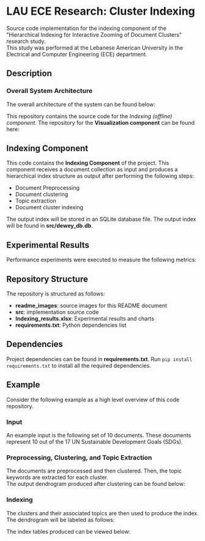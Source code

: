 # LAU ECE Research: Cluster Indexing
Source code implementation for the indexing component of the "Hierarchical Indexing for Interactive Zooming of Document Clusters" research study.  
This study was performed at the Lebanese American University in the Electrical and Computer Engineering (ECE) department. 

## Description
### Overall System Architecture
The overall architecture of the system can be found below:

This repository contains the source code for the *Indexing (offline) component.*
The repository for the **Visualization component** can be found here: 
## Indexing Component
This code contains the **Indexing Component** of the project. This component receives a document collection as input and produces a hierarchical index structure as output after performing the following steps:  
- Document Preprocessing
- Document clustering
- Topic extraction
- Document cluster indexing

The output index will be stored in an SQLite database file. The output index will be found in **src/dewey_db.db**.  

## Experimental Results
Performance experiments were executed to measure the following metrics: 

## Repository Structure  
The repository is structured as follows:  
- **readme_images**: source images for this README document
- **src**: implementation source code
- **Indexing_results.xlsx**: Experimental results and charts
- **requirements.txt**: Python dependencies list

## Dependencies 
Project dependencies can be found in **requirements.txt**. Run `pip install requirements.txt` to install all the required dependencies.

## Example
Consider the following example as a high level overview of this code repository.
### Input 
An example input is the following set of 10 documents. These documents represent 10 out of the 17 UN Sustainable Development Goals (SDGs).  


### Preprocessing, Clustering, and Topic Extraction
The documents are preprocessed and then clustered. Then, the topic keywords are extracted for each cluster.  
The output dendrogram produced after clustering can be found below:  


### Indexing
The clusters and their associated topics are then used to produce the index.  
The dendrogram will be labeled as follows:  

The index tables produced can be viewed below:  